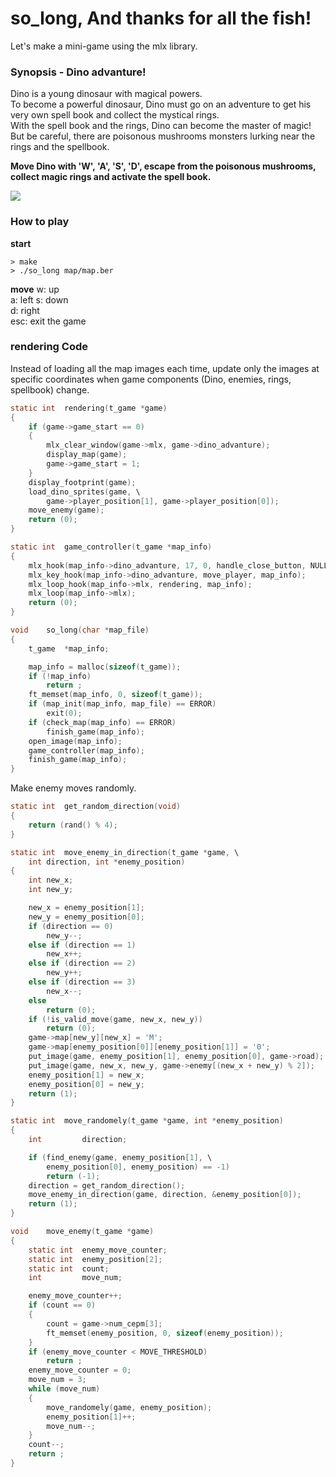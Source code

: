 # so_long, And thanks for all the fish!
Let's make a mini-game using the mlx library.

### Synopsis - Dino advanture!
Dino is a young dinosaur with magical powers.  
To become a powerful dinosaur, Dino must go on an adventure
to get his very own spell book and collect the mystical rings.  
With the spell book and the rings, Dino can become the master of magic!   
But be careful, there are poisonous mushrooms monsters lurking near the rings and the spellbook.  

**Move Dino with 'W', 'A', 'S', 'D', escape from the poisonous mushrooms, collect magic rings and activate the spell book.**  

<img src = "./images/screen_shot.png">

### How to play
**start**
```
> make
> ./so_long map/map.ber
```
**move**
w: up  
a: left
s: down  
d: right  
esc: exit the game

### rendering Code
Instead of loading all the map images each time, update only the images at specific coordinates when game components (Dino, enemies, rings, spellbook) change.

```c
static int	rendering(t_game *game)
{
	if (game->game_start == 0)
	{
		mlx_clear_window(game->mlx, game->dino_advanture);
		display_map(game);
		game->game_start = 1;
	}
	display_footprint(game);
	load_dino_sprites(game, \
		game->player_position[1], game->player_position[0]);
	move_enemy(game);
	return (0);
}

static int	game_controller(t_game *map_info)
{
	mlx_hook(map_info->dino_advanture, 17, 0, handle_close_button, NULL);
	mlx_key_hook(map_info->dino_advanture, move_player, map_info);
	mlx_loop_hook(map_info->mlx, rendering, map_info);
	mlx_loop(map_info->mlx);
	return (0);
}

void	so_long(char *map_file)
{
	t_game	*map_info;

	map_info = malloc(sizeof(t_game));
	if (!map_info)
		return ;
	ft_memset(map_info, 0, sizeof(t_game));
	if (map_init(map_info, map_file) == ERROR)
		exit(0);
	if (check_map(map_info) == ERROR)
		finish_game(map_info);
	open_image(map_info);
	game_controller(map_info);
	finish_game(map_info);
}
```

Make enemy moves randomly. 
```c
static int	get_random_direction(void)
{
	return (rand() % 4);
}

static int	move_enemy_in_direction(t_game *game, \
	int direction, int *enemy_position)
{
	int	new_x;
	int	new_y;

	new_x = enemy_position[1];
	new_y = enemy_position[0];
	if (direction == 0)
		new_y--;
	else if (direction == 1)
		new_x++;
	else if (direction == 2)
		new_y++;
	else if (direction == 3)
		new_x--;
	else
		return (0);
	if (!is_valid_move(game, new_x, new_y))
		return (0);
	game->map[new_y][new_x] = 'M';
	game->map[enemy_position[0]][enemy_position[1]] = '0';
	put_image(game, enemy_position[1], enemy_position[0], game->road);
	put_image(game, new_x, new_y, game->enemy[(new_x + new_y) % 2]);
	enemy_position[1] = new_x;
	enemy_position[0] = new_y;
	return (1);
}

static int	move_randomely(t_game *game, int *enemy_position)
{
	int			direction;

	if (find_enemy(game, enemy_position[1], \
		enemy_position[0], enemy_position) == -1)
		return (-1);
	direction = get_random_direction();
	move_enemy_in_direction(game, direction, &enemy_position[0]);
	return (1);
}

void	move_enemy(t_game *game)
{
	static int	enemy_move_counter;
	static int	enemy_position[2];
	static int	count;
	int			move_num;

	enemy_move_counter++;
	if (count == 0)
	{
		count = game->num_cepm[3];
		ft_memset(enemy_position, 0, sizeof(enemy_position));
	}
	if (enemy_move_counter < MOVE_THRESHOLD)
		return ;
	enemy_move_counter = 0;
	move_num = 3;
	while (move_num)
	{
		move_randomely(game, enemy_position);
		enemy_position[1]++;
		move_num--;
	}
	count--;
	return ;
}
```